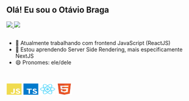 ## Olá! Eu sou o Otávio Braga
 <div>
  <a href="https://github.com/OtavioBraga0">
  <img height="180em" src="https://github-readme-stats.vercel.app/api?username=PedroDiniz&show_icons=true&theme=dracula&include_all_commits=true&count_private=true"/>
  <img height="180em" src="https://github-readme-stats.vercel.app/api/top-langs/?username=OtavioBraga0&langs_count=5&theme=dracula&layout=compact"/>
  </a> 

</div>

##

- 🔭  Atualmente trabalhando com frontend JavaScript (ReactJS) 
- 🌱  Estou aprendendo Server Side Rendering, mais especificamente NextJS
- 😄  Pronomes: ele/dele

##

<div style="display: inline_block"><br>
  <img align="center" alt="Rapha-Js" height="30" width="40" src="https://raw.githubusercontent.com/devicons/devicon/master/icons/javascript/javascript-plain.svg">
  <img align="center" alt="Rapha-Ts" height="30" width="40" src="https://raw.githubusercontent.com/devicons/devicon/master/icons/typescript/typescript-plain.svg">
  <img align="center" alt="Rapha-React" height="30" width="40" src="https://raw.githubusercontent.com/devicons/devicon/master/icons/react/react-original.svg">
  <img align="center" alt="Rapha-HTML" height="30" width="40" src="https://raw.githubusercontent.com/devicons/devicon/master/icons/html5/html5-original.svg">
</div>
